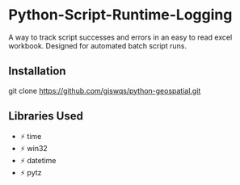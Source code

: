 # Python-Script-Runtime-Logging
A way to track script successes and errors in an easy to read excel workbook. Designed for automated batch script runs.

## Installation
git clone https://github.com/giswqs/python-geospatial.git


## Libraries Used

* :zap: time
* :zap: win32
* :zap: datetime
* :zap: pytz
